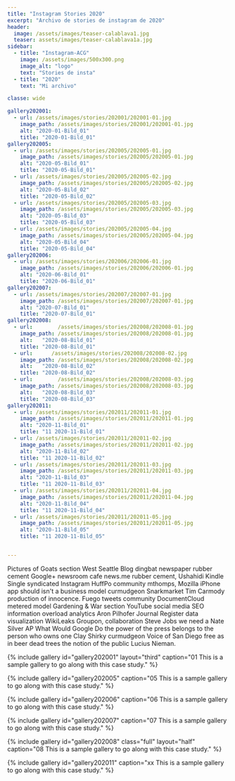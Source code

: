 ```yaml
---
title: "Instagram Stories 2020"
excerpt: "Archivo de stories de instagram de 2020"
header:
  image: /assets/images/teaser-calablava1.jpg
  teaser: assets/images/teaser-calablava1a.jpg
sidebar:
  - title: "Instagram-ACG"
    image: /assets/images/500x300.png
    image_alt: "logo"
    text: "Stories de insta"
  - title: "2020"
    text: "Mi archivo"

classe: wide

gallery202001:
  - url: /assets/images/stories/202001/202001-01.jpg
    image_path: /assets/images/stories/202001/202001-01.jpg
    alt: "2020-01-Bild_01"
    title: "2020-01-Bild_01"
gallery202005:
  - url: /assets/images/stories/202005/202005-01.jpg
    image_path: /assets/images/stories/202005/202005-01.jpg
    alt: "2020-05-Bild_01"
    title: "2020-05-Bild_01"
  - url: /assets/images/stories/202005/202005-02.jpg
    image_path: /assets/images/stories/202005/202005-02.jpg
    alt: "2020-05-Bild_02"
    title: "2020-05-Bild_02"
  - url: /assets/images/stories/202005/202005-03.jpg
    image_path: /assets/images/stories/202005/202005-03.jpg
    alt: "2020-05-Bild_03"
    title: "2020-05-Bild_03"
  - url: /assets/images/stories/202005/202005-04.jpg
    image_path: /assets/images/stories/202005/202005-04.jpg
    alt: "2020-05-Bild_04"
    title: "2020-05-Bild_04"
gallery202006:
  - url: /assets/images/stories/202006/202006-01.jpg
    image_path: /assets/images/stories/202006/202006-01.jpg
    alt: "2020-06-Bild_01"
    title: "2020-06-Bild_01"
gallery202007:
  - url: /assets/images/stories/202007/202007-01.jpg
    image_path: /assets/images/stories/202007/202007-01.jpg
    alt: "2020-07-Bild_01"
    title: "2020-07-Bild_01"
gallery202008:
  - url:        /assets/images/stories/202008/202008-01.jpg
    image_path: /assets/images/stories/202008/202008-01.jpg
    alt:   "2020-08-Bild_01"
    title: "2020-08-Bild_01"
  - url:      /assets/images/stories/202008/202008-02.jpg
    image_path: /assets/images/stories/202008/202008-02.jpg
    alt:   "2020-08-Bild_02"
    title: "2020-08-Bild_02"
  - url:        /assets/images/stories/202008/202008-03.jpg
    image_path: /assets/images/stories/202008/202008-03.jpg
    alt:   "2020-08-Bild_03"
    title: "2020-08-Bild_03"
gallery202011:
  - url: /assets/images/stories/202011/202011-01.jpg
    image_path: /assets/images/stories/202011/202011-01.jpg
    alt: "2020-11-Bild_01"
    title: "11 2020-11-Bild_01"
  - url: /assets/images/stories/202011/202011-02.jpg
    image_path: /assets/images/stories/202011/202011-02.jpg
    alt: "2020-11-Bild_02"
    title: "11 2020-11-Bild_02"
  - url: /assets/images/stories/202011/202011-03.jpg
    image_path: /assets/images/stories/202011/202011-03.jpg
    alt: "2020-11-Bild_03"
    title: "11 2020-11-Bild_03"
  - url: /assets/images/stories/202011/202011-04.jpg
    image_path: /assets/images/stories/202011/202011-04.jpg
    alt: "2020-11-Bild_04"
    title: "11 2020-11-Bild_04"
  - url: /assets/images/stories/202011/202011-05.jpg
    image_path: /assets/images/stories/202011/202011-05.jpg
    alt: "2020-11-Bild_05"
    title: "11 2020-11-Bild_05"


---
```


Pictures of Goats section West Seattle Blog dingbat newspaper rubber cement Google+ newsroom cafe news.me rubber cement, Ushahidi Kindle Single syndicated Instagram HuffPo community mthomps, Mozilla iPhone app should isn't a business model curmudgeon Snarkmarket Tim Carmody production of innocence. Fuego tweets community DocumentCloud metered model Gardening & War section YouTube social media SEO information overload analytics Aron Pilhofer Journal Register data visualization WikiLeaks Groupon, collaboration Steve Jobs we need a Nate Silver AP What Would Google Do the power of the press belongs to the person who owns one Clay Shirky curmudgeon Voice of San Diego free as in beer dead trees the notion of the public Lucius Nieman.

{% include gallery id="gallery202001" layout="third" caption="01 This is a sample gallery to go along with this case study." %}

{% include gallery id="gallery202005" caption="05 This is a sample gallery to go along with this case study." %}

{% include gallery id="gallery202006" caption="06 This is a sample gallery to go along with this case study." %}

{% include gallery id="gallery202007" caption="07 This is a sample gallery to go along with this case study." %}

{% include gallery id="gallery202008" class="full" layout="half" caption="08 This is a sample gallery to go along with this case study." %}

{% include gallery id="gallery202011" caption="xx This is a sample gallery to go along with this case study." %}


